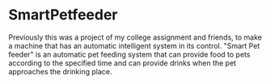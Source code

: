 # SmartPetfeeder
Previously this was a project of my college assignment and friends, to make a machine that has an automatic intelligent system in its control.  "Smart Pet feeder" is an automatic pet feeding system that can provide food to pets according to the specified time and can provide drinks when the pet approaches the drinking place.
